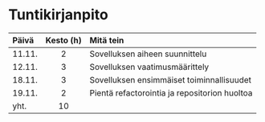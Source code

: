 # Tuntikirjanpito

Päivä|Kesto (h)|Mitä tein
|:-|:-:|:-|
11.11.|2|Sovelluksen aiheen suunnittelu
12.11.|3|Sovelluksen vaatimusmäärittely
18.11.|3|Sovelluksen ensimmäiset toiminnallisuudet
19.11.|2|Pientä refactorointia ja repositorion huoltoa
yht.|10|

